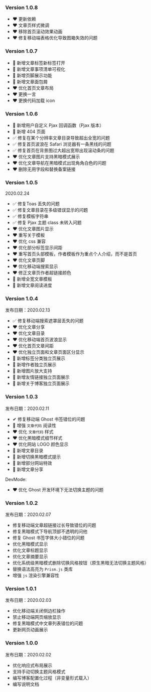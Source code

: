 ### Version 1.0.8

- ❤️ 更新依赖
- ❤️ 文章页样式微调
- ❤️ 移除首页滚动效果动画
- ❤️ 修复移动端表格优化导致图箱失效的问题

### Version 1.0.7

- 🎁 新增文章标签新标签打开
- 🎁 新增文章事项清单可视化
- 🎁 新增页脚展示功能
- 🎁 新增文章面包屑
- ❤️ 优化首页文章布局
- ❤️ 更换一言
- ❤️ 更换代码加载 icon

### Version 1.0.6

- 🎁 新增用户自定义 Pjax 回调函数（Pjax 版本）
- 🎁 新增 404 页面
- ✅ 修复在某个分辨率文章目录导致超出全宽的问题
- ✅ 修复首页波浪在 Safari 浏览器有一条黑线的问题
- ✅ 修复首页在背景图过大超出宽带出现滚动条的问题
- ❤️ 优化文章图片支持黑暗模式展示
- ❤️ 优化文章导航在黑暗模式出现角角白色的问题
- ❤️ 删除无用字段和替换备案链接

### Version 1.0.5

2020.02.24

- ✅ 修复Toas 丢失的问题
- ✅ 修复文章目录在多级错误显示的问题
- ✅ 修复模板字符串
- ✅ 修复 Pjax 主题 class 未转入问题
- ❤️ 优化文章图片显示
- ❤️ 重写关于模板
- ❤️ 优化 css 兼容
- ❤️ 优化部分标签显示间距
- ❤️ 重写首页头部模板，作者模板作为重点个人介绍，而不是首页
- ❤️ 优化文章页脚
- ❤️ 优化移动端搜索显示
- ❤️ 修正文章页作者超链接颜色 
- 🎁 新增全宽文章模板
- 🎁 新增文章阅读进度

### Version 1.0.4

发布日期：2020.02.13

- ✅ 修复移动端搜索遮罩层丢失的问题
- ❤️ 优化文章分享
- ❤️ 优化文章目录
- ❤️ 优化移动端首页波浪显示
- ❤️ 优化首页文章间距
- ❤️ 优化独立页面和文章页面区分显示
- 🎁 新增标签分类独立页展示
- 🎁 新增作者独立页展示
- 🎁 新增图片放大支持
- 🎁 新增友情链接独立页面展示
- 🎁 新增关于博客独立页面展示

### Version 1.0.3

发布日期：2020.02.11

- ✔ 修复移动端 Ghost 书签错位的问题
- 👀 增强 `文章代码` 阅读性
- ❤️ 优化 `文章代码` 样式
- ❤️ 优化黑暗模式细节样式
- ❤️ 优化网站 LOGO 颜色显示
- 🎁 新增文章目录
- 🎁 新增切换黑暗模式提示
- 🎁 新增部分网站特效
- 🎁 新增文章分享

DevMode:

- ❤️ 优化 Ghost 开发环境下无法切换主题的问题

### Version 1.0.2

发布日期：2020.02.07

- 修复移动端文章超链接过长导致错位的问题
- 修复黑暗模式下导航顶部不透明的问他
- 修复 Ghost 书签字体大小错位的问题
- 优化黑暗模式显示
- 优化文章标题显示
- 优化文章摘要显示
- 优化系统级黑暗模式删除切换风格按钮（原生黑暗无法切换主题风格）
- 替换语法高亮为 `Prism.js` 类库
- 增强 `js` 渲染引擎兼容性

### Version 1.0.1

发布日期：2020.02.03

- 优化移动端关闭侧边栏操作
- 禁止移动端网页缩放显示
- 修复黑暗模式中文章列表错位的问题
- 更新网页动画展示

### Version 1.0.0

发布日期：2020.02.02

- 优化响应式布局展示
- 支持手动切换主题风格模式
- 编写博客配置化过程（非变量形式载入）
- 编写说明文档
